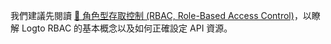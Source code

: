 我們建議先閱讀 [🔐 角色型存取控制 (RBAC, Role-Based Access Control)](/authorization/role-based-access-control)，以瞭解 Logto RBAC 的基本概念以及如何正確設定 API 資源。
